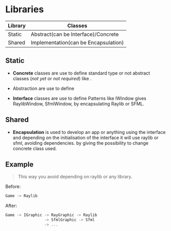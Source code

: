 # Libraries

Library | Classes
--- | ---
Static | Abstract(can be Interface)/Concrete
Shared | Implementation(can be Encapsulation)

## Static
- **Concrete** classes are use to define standard type or not abstract classes (*not yet* or *not required*) like .

- Abstraction are use to define

- **Interface** classes are use to define Patterns like IWindow gives RaylibWindow, SfmlWindow, by encapsulating Raylib or SFML.

## Shared

- **Encapsulation** is used to develop an app or anything using the interface and depending on the initialisation of the interface it will use raylib or sfml, avoiding dependencies. by giving the possibility to change concrete class used.

## Example

> This way you avoid depending on raylib or any library.

Before:

```c
Game -> Raylib
```

After:

```c
Game -> IGraphic -> RayGraphic -> Raylib
                 -> SfmlGraphic -> Sfml
                 -> ...
```
